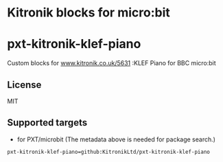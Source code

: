 # Kitronik blocks for micro:bit
# pxt-kitronik-klef-piano

Custom blocks for www.kitronik.co.uk/5631 :KLEF Piano for BBC micro:bit

## License

MIT

## Supported targets

* for PXT/microbit
(The metadata above is needed for package search.)

```package
pxt-kitronik-klef-piano=github:KitronikLtd/pxt-kitronik-klef-piano
```

